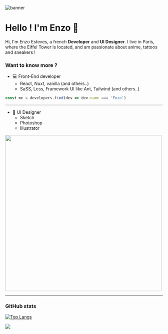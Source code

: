 ![banner](https://i.imgur.com/QYNIW99.jpg)
# Hello ! I'm Enzo 👋
Hi, I'm Enzo Esteves, a french **Developer** and **UI Designer**.
I live in Paris, where the Eiffel Tower is located, and am passionate about anime, tattoos and sneakers !

### Want to know more ?

- 💻 Front-End developer
  - React, Nuxt, vanilla (and others..)
  - SaSS, Less, Framework UI like Ant, Tailwind (and others..)
```javascript
const me = developers.find(dev => dev.name === 'Enzo')
```
---

- 🎨 UI Designer
  - Sketch
  - Photoshop
  - Illustrator
<img src="https://i.imgur.com/OuEBbR7.png" width="500">

---

### GitHub stats
[![Top Langs](https://github-readme-stats.vercel.app/api/top-langs/?username=anuraghazra&layout=compact)](https://github.com/anuraghazra/github-readme-stats)

![](https://komarev.com/ghpvc/?username=enzostvs)
